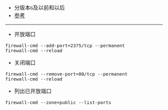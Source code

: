 <span  style="font-family: Simsun,serif; font-size: 17px; ">

- 分版本6及以前和以后
- [参考](https://www.cnblogs.com/inos/p/10985042.html)

---

- 开放端口
~~~
firewall-cmd --add-port=2375/tcp --permanent
firewall-cmd --reload
~~~

- 关闭端口
~~~
firewall-cmd --remove-port=80/tcp --permanent
firewall-cmd --reload
~~~

- 列出已开放端口
~~~
firewall-cmd --zone=public --list-ports
~~~


</span>